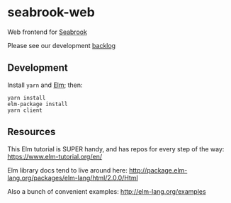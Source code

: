 # seabrook-web

Web frontend for [Seabrook](https://github.com/seattle-beach/seabrook)

Please see our development [backlog](https://www.pivotaltracker.com/n/projects/2186995)

## Development
Install `yarn` and [Elm](https://guide.elm-lang.org/install.html); then:

```
yarn install
elm-package install
yarn client
```

## Resources
This Elm tutorial is SUPER handy, and has repos for every step of the way:
https://www.elm-tutorial.org/en/

Elm library docs tend to live around here:
http://package.elm-lang.org/packages/elm-lang/html/2.0.0/Html

Also a bunch of convenient examples:
http://elm-lang.org/examples
